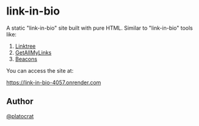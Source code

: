 # link-in-bio

A static "link-in-bio" site built with pure HTML. Similar to "link-in-bio" tools like:
1. [Linktree](https://linktr.ee)
2. [GetAllMyLinks](https://getallmylinks.com)
3. [Beacons](https://beacons.ai)

You can access the site at:

https://link-in-bio-4057.onrender.com

## Author

[@platocrat](https://github.com/platocrat)
